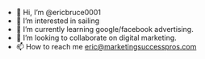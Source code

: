 - 👋 Hi, I’m @ericbruce0001
- 👀 I’m interested in sailing
- 🌱 I’m currently learning google/facebook advertising.
- 💞️ I’m looking to collaborate on digital marketing.
- 📫 How to reach me eric@marketingsuccesspros.com

<!---
ericbruce0001/ericbruce0001 is a ✨ special ✨ repository because its `README.md` (this file) appears on your GitHub profile.
You can click the Preview link to take a look at your changes.
--->
